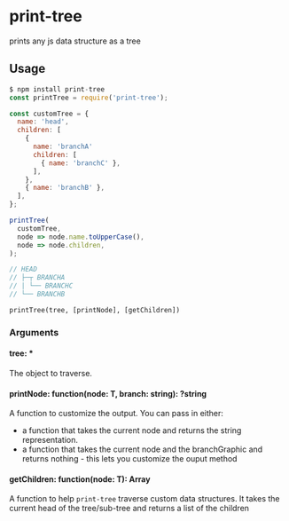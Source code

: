 # print-tree

prints any js data structure as a tree

## Usage

```js
$ npm install print-tree
const printTree = require('print-tree');

const customTree = {
  name: 'head',
  children: [
    {
      name: 'branchA'
      children: [
        { name: 'branchC' },
      ],
    },
    { name: 'branchB' },
  ],
};

printTree(
  customTree,
  node => node.name.toUpperCase(),
  node => node.children,
);

// HEAD
// ├─┬ BRANCHA
// | └── BRANCHC
// └── BRANCHB
```

`printTree(tree, [printNode], [getChildren])`

### Arguments

#### tree: *

The object to traverse.

#### printNode: function<T>(node: T, branch: string): ?string

A function to customize the output.
You can pass in either:

- a function that takes the current node and returns the string representation.
- a function that takes the current node and the branchGraphic and returns nothing -
    this lets you customize the ouput method

#### getChildren: function<T>(node: T): Array<T>

A function to help `print-tree` traverse custom data structures.
It takes the current head of the tree/sub-tree and returns a list of the children
